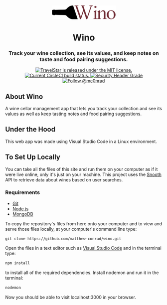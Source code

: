 <p align="center">
  <a href="https://travelstar.herokuapp.com">
    <img alt="Gatsby" src="public\images\wino.svg" width="204" />
  </a>
</p>
<div align="center">
  <h1>Wino</h1>
  <h3>Track your wine collection, see its values, and keep notes on taste and food pairing suggestions.</h3>
</div>
<p align="center">
  <a href="https://github.com/matthew-conrad/wino/blob/master/LICENSE">
    <img src="https://img.shields.io/badge/license-MIT-blue.svg" alt="TravelStar is released under the MIT license.">
  </a>
  <a href="https://circleci.com/gh/matthew-conrad/wino">
    <img src="https://circleci.com/gh/matthew-conrad/wino.svg?style=shield" alt="Current CircleCI build status.">
  </a>
  <a href="https://securityheaders.io/?q=https://winoapp.herokuapp.com&hide=on&followRedirects=on">
    <img src="https://securityheadersiobadges.azurewebsites.net/create/badge?domain=https://winoapp.herokuapp.com" alt="Security Header Grade">
  </a>
  <a href="https://twitter.com/intent/follow?screen_name=mc0nrad">
    <img src="https://img.shields.io/twitter/follow/travelstar.svg?label=Follow%20@mc0nrad" alt="Follow @mc0nrad">
  </a>
</p>

## About Wino

A wine cellar management app that lets you track your collection and see its values as well as keep tasting notes and food pairing suggestions.

## Under the Hood

This web app was made using Visual Studio Code in a Linux environment.

## To Set Up Locally

You can take all the files of this site and run them on your computer as if it were live online, only it's just on your machine. This project uses the [Snooth](http://www.snooth.com) API to retrieve data about wines based on user searches.

### Requirements

* [Git](http://git-scm.com/)
* [Node.js](https://nodejs.org/en/)
* [MongoDB](https://www.mongodb.com/)

To copy the repository's files from here onto your computer and to view and serve those files locally, at your computer's command line type:
```
git clone https://github.com/matthew-conrad/wino.git
```
Open the files in a text editor such as [Visual Studio Code](https://code.visualstudio.com/) and in the terminal type:
```bash
npm install
```
to install all of the required dependencies. Install nodemon and run it in the terminal:
```bash
nodemon
```
Now you should be able to visit localhost:3000 in your browser.